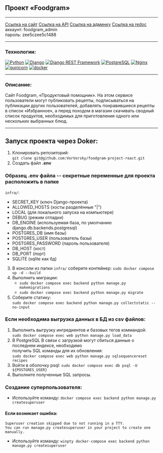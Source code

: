 ## Проект «Foodgram»
***
[Ссылка на сайт](http://vorvorsky.sytes.net/recipes)
[Ссылка на API](http://vorvorsky.sytes.net/api/)
[Ссылка на админку](http://vorvorsky.sytes.net/admin/)
[Ссылка на redoc](http://vorvorsky.sytes.net/api/docs/)
<br>аккаунт: foodgram_admin<br>пароль: zee5czee5c1488

***
### Технологии:
[![Python](https://img.shields.io/badge/-Python-464646?style=flat-square&logo=Python)](https://www.python.org/)
[![Django](https://img.shields.io/badge/-Django-464646?style=flat-square&logo=Django)](https://www.djangoproject.com/)
[![Django REST Framework](https://img.shields.io/badge/-Django%20REST%20Framework-464646?style=flat-square&logo=Django%20REST%20Framework)](https://www.django-rest-framework.org/)
[![PostgreSQL](https://img.shields.io/badge/-PostgreSQL-464646?style=flat-square&logo=PostgreSQL)](https://www.postgresql.org/)
[![Nginx](https://img.shields.io/badge/-NGINX-464646?style=flat-square&logo=NGINX)](https://nginx.org/ru/)
[![gunicorn](https://img.shields.io/badge/-gunicorn-464646?style=flat-square&logo=gunicorn)](https://gunicorn.org/)
[![docker](https://img.shields.io/badge/-Docker-464646?style=flat-square&logo=docker)](https://www.docker.com/)
***
### Описание:
Cайт Foodgram, «Продуктовый помощник». На этом сервисе пользователи могут публиковать рецепты, подписываться на публикации других пользователей, добавлять понравившиеся рецепты в список «Избранное», а перед походом в магазин скачивать сводный список продуктов, необходимых для приготовления одного или нескольких выбранных блюд.
***

## Запуск проекта через Doker:

1. Клонировать репозиторий: <br/>``git clone git@github.com:VorVorsky/foodgram-project-react.git``
2. Создать файл **.env**

### Образец .env файла -- секретные переменные для проекта расположить в папке<br/>
``infra/``:
* SECRET_KEY (ключ Django-проекта)
* ALLOWED_HOSTS (хосты разделённые "|")
* LOCAL (для локального запуска на компьютере)
* DEBUG (режим отладки)
* DB_ENGINE (используемая база, по умолчанию django.db.backends.postgresql)
* POSTGRES_DB (имя базы)
* POSTGRES_USER (пользователь базы)
* POSTGRES_PASSWORD (пароль пользователя)
* DB_HOST (хост)
* DB_PORT (порт)
* SQLITE (sqlite как бд)

3. В консоли из папки `infra/` соберите контейнер: `sudo docker compose up -d --build`
4. Выполнить миграции:
   * `sudo docker compose exec backend python manage.py makemigrations`
   * `sudo docker compose exec backend python manage.py migrate`
5. Соберите статику:<br/>
`sudo docker compose exec backend python manage.py collectstatic --no-input`

### Если необходима выгрузка данных в БД из csv файлов:
1. Выполнить выгрузку ингредиентов и базовых тегов коммандой:<br/>`sudo docker compose exec web python manage.py load_data`
2. В PostgreSQL В связи с загрузкой могут сбиться данные о последнем индексе, необходимо<br/>
получить SQL команды для их обновления:<br/>`sudo docker compose exec web python manage.py sqlsequencereset recipes`
3. Войти в оболочку psql: `sudo docker compose exec db psql -U ${POSTGRES_USER}`
4. Выполните полученные SQL запросы.

### Создание суперпользователя:
* Используйте команду: `docker compose exec backend python manage.py createsuperuser`
#### Если возникает ошибка:
`Superuser creation skipped due to not running in a TTY.`<br/>
`You can run manage.py createsuperuser in your project to create one manually.`<br/>
* Используйте команду: `winpty docker-compose exec backend python manage.py createsuperuser`